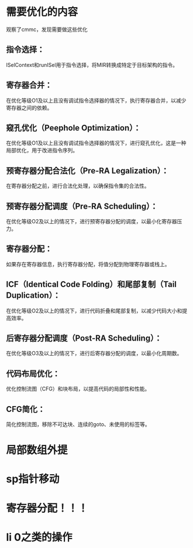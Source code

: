# 需要优化的内容
观察了cmmc，发现需要做这些优化


## 指令选择：

ISelContext和runISel用于指令选择，将MIR转换成特定于目标架构的指令。


## 寄存器合并：

在优化等级O1及以上且没有调试指令选择器的情况下，执行寄存器合并，以减少寄存器之间的依赖。
## 窥孔优化（Peephole Optimization）：

在优化等级O1及以上且没有调试指令选择器的情况下，进行窥孔优化，这是一种局部优化，用于改进指令序列。
## 预寄存器分配合法化（Pre-RA Legalization）：

在寄存器分配之前，进行合法化处理，以确保指令集的合法性。
## 预寄存器分配调度（Pre-RA Scheduling）：

在优化等级O2及以上的情况下，进行预寄存器分配的调度，以最小化寄存器压力。
## 寄存器分配：

如果存在寄存器信息，执行寄存器分配，将值分配到物理寄存器或栈上。

## ICF（Identical Code Folding）和尾部复制（Tail Duplication）：

在优化等级O2及以上的情况下，进行代码折叠和尾部复制，以减少代码大小和提高效率。
## 后寄存器分配调度（Post-RA Scheduling）：

在优化等级O3及以上的情况下，进行后寄存器分配的调度，以最小化周期数。
## 代码布局优化：

优化控制流图（CFG）和块布局，以提高代码的局部性和性能。
## CFG简化：

简化控制流图，移除不可达块、连续的goto、未使用的标签等。

# 局部数组外提

# sp指针移动

# 寄存器分配！！！

# li 0之类的操作

